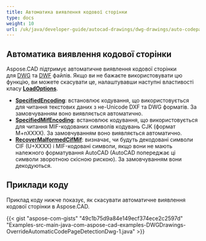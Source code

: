 ```yaml
---
title: Автоматика виявлення кодової сторінки
type: docs
weight: 10
url: /uk/java/developer-guide/autocad-drawings/dwg-drawings/auto-codepage-detection/
---
```


## **Автоматика виявлення кодової сторінки**

Aspose.CAD підтримує автоматичне виявлення кодової сторінки для [DWG](https://docs.fileformat.com/cad/dwg/) та [DWF](https://docs.fileformat.com/cad/dwf/) файлів. Якщо ви не бажаєте використовувати цю функцію, ви можете скасувати це, налаштувавши наступні властивості класу [**LoadOptions**](https://reference.aspose.com/cad/java/com.aspose.cad/LoadOptions).

- [**SpecifiedEncoding**](https://reference.aspose.com/cad/java/com.aspose.cad/LoadOptions#setSpecifiedEncoding-int-): встановлює кодування, що використовується для читання текстових даних з не-Unicode DXF та DWG форматів. За замовчуванням воно виявляється автоматично.
- [**SpecifiedMifEncoding**](https://reference.aspose.com/cad/java/com.aspose.cad/LoadOptions#setSpecifiedMifEncoding-int-): встановлює кодування, що використовується для читання MIF-кодованих символів кодувань CJK (формат M+nXXXX). За замовчуванням воно виявляється автоматично.
- [**RecoverMalformedCifMif**](https://reference.aspose.com/cad/java/com.aspose.cad/LoadOptions#setRecoverMalformedCifMif-boolean-): визначає, чи будуть декодовані символи CIF (U+XXXX) і MIF-кодовані символи, якщо вони не мають належного форматування AutoCAD (AutoCAD попереджає ці символи зворотною скісною рискою). За замовчуванням вони декодуються.

## Приклади коду

Приклад коду нижче показує, як скасувати автоматичне виявлення кодової сторінки в Aspose.CAD.

{{< gist "aspose-com-gists" "49c1b75d9a84e149ecf374ece2c2597d" "Examples-src-main-java-com-aspose-cad-examples-DWGDrawings-OverrideAutomaticCodePageDetectionDwg-1.java" >}}

